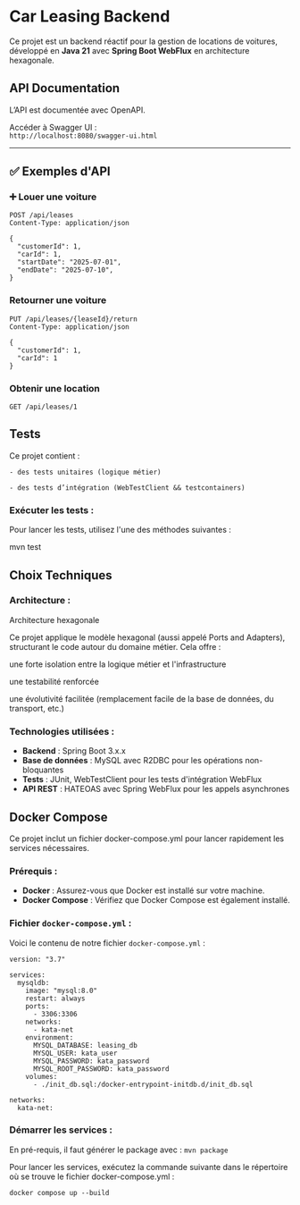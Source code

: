 # Car Leasing Backend

Ce projet est un backend réactif pour la gestion de locations de voitures, développé en **Java 21** avec **Spring Boot WebFlux** en architecture hexagonale.


##  API Documentation

L’API est documentée avec OpenAPI.

Accéder à Swagger UI :  
 `http://localhost:8080/swagger-ui.html`

---

## ✅ Exemples d'API

### ➕ Louer une voiture

```http
POST /api/leases
Content-Type: application/json

{
  "customerId": 1,
  "carId": 1,
  "startDate": "2025-07-01",
  "endDate": "2025-07-10",
}
```

###  Retourner une voiture

```http
PUT /api/leases/{leaseId}/return
Content-Type: application/json

{
  "customerId": 1,
  "carId": 1
}
```

###  Obtenir une location

```http
GET /api/leases/1
```

## Tests

Ce projet contient :

    - des tests unitaires (logique métier)

    - des tests d’intégration (WebTestClient && testcontainers) 
### Exécuter les tests :

Pour lancer les tests, utilisez l'une des méthodes suivantes :

mvn test

## Choix Techniques

### Architecture :

Architecture hexagonale

Ce projet applique le modèle hexagonal (aussi appelé Ports and Adapters), structurant le code autour du domaine métier. Cela offre :

une forte isolation entre la logique métier et l'infrastructure

une testabilité renforcée

une évolutivité facilitée (remplacement facile de la base de données, du transport, etc.)

### Technologies utilisées :

- **Backend** : Spring Boot 3.x.x
- **Base de données** : MySQL avec R2DBC pour les opérations non-bloquantes
- **Tests** : JUnit, WebTestClient pour les tests d'intégration WebFlux
- **API REST** : HATEOAS avec Spring WebFlux pour les appels asynchrones
## Docker Compose

Ce projet inclut un fichier docker-compose.yml pour lancer rapidement les services nécessaires.
### Prérequis :

- **Docker** : Assurez-vous que Docker est installé sur votre machine.
- **Docker Compose** : Vérifiez que Docker Compose est également installé.

### Fichier `docker-compose.yml` :

Voici le contenu de notre fichier `docker-compose.yml` :


```
version: "3.7"

services:
  mysqldb:
    image: "mysql:8.0"
    restart: always
    ports:
      - 3306:3306
    networks:
      - kata-net
    environment:
      MYSQL_DATABASE: leasing_db
      MYSQL_USER: kata_user
      MYSQL_PASSWORD: kata_password
      MYSQL_ROOT_PASSWORD: kata_password
    volumes:
      - ./init_db.sql:/docker-entrypoint-initdb.d/init_db.sql
      
networks:
  kata-net:
```

### Démarrer les services :

En pré-requis, il faut générer le package avec : `mvn package`

Pour lancer les services, exécutez la commande suivante dans le répertoire où se trouve le fichier docker-compose.yml :

```
docker compose up --build
```